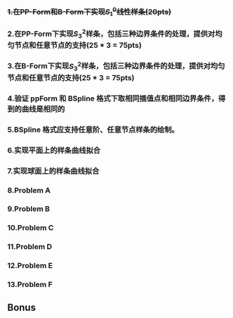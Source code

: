 ### ~~1.在**PP-Form**和**B-Form**下实现$S^0_1$线性样条(20pts)~~
### 2.在**PP-Form**下实现$S^2_3$样条，包括三种边界条件的处理，提供对均匀节点和任意节点的支持(25 * 3 = 75pts)
### 3.在**B-Form**下实现$S^2_3$样条，包括三种边界条件的处理，提供对均匀节点和任意节点的支持(25 * 3 = 75pts)

### 4.验证 ppForm 和 BSpline 格式下取相同插值点和相同边界条件，得到的曲线是相同的

### 5.BSpline 格式应支持任意阶、任意节点样条的绘制。
### 6.实现平面上的样条曲线拟合
### 7.实现球面上的样条曲线拟合

### 8.Problem A
### 9.Problem B 
### 10.Problem C
### 11.Problem D
### 12.Problem E
### 13.Problem F

## Bonus


